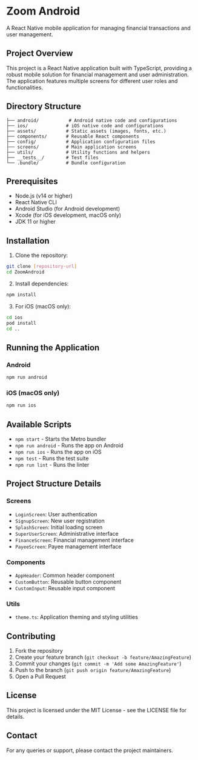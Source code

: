 # Zoom Android

A React Native mobile application for managing financial transactions and user management.

## Project Overview

This project is a React Native application built with TypeScript, providing a robust mobile solution for financial management and user administration. The application features multiple screens for different user roles and functionalities.

## Directory Structure

```
├── android/           # Android native code and configurations
├── ios/              # iOS native code and configurations
├── assets/           # Static assets (images, fonts, etc.)
├── components/       # Reusable React components
├── config/           # Application configuration files
├── screens/          # Main application screens
├── utils/            # Utility functions and helpers
├── __tests__/        # Test files
└── .bundle/          # Bundle configuration
```

## Prerequisites

- Node.js (v14 or higher)
- React Native CLI
- Android Studio (for Android development)
- Xcode (for iOS development, macOS only)
- JDK 11 or higher

## Installation

1. Clone the repository:
```bash
git clone [repository-url]
cd ZoomAndroid
```

2. Install dependencies:
```bash
npm install
```

3. For iOS (macOS only):
```bash
cd ios
pod install
cd ..
```

## Running the Application

### Android
```bash
npm run android
```

### iOS (macOS only)
```bash
npm run ios
```

## Available Scripts

- `npm start` - Starts the Metro bundler
- `npm run android` - Runs the app on Android
- `npm run ios` - Runs the app on iOS
- `npm test` - Runs the test suite
- `npm run lint` - Runs the linter

## Project Structure Details

### Screens
- `LoginScreen`: User authentication
- `SignupScreen`: New user registration
- `SplashScreen`: Initial loading screen
- `SuperUserScreen`: Administrative interface
- `FinanceScreen`: Financial management interface
- `PayeeScreen`: Payee management interface

### Components
- `AppHeader`: Common header component
- `CustomButton`: Reusable button component
- `CustomInput`: Reusable input component

### Utils
- `theme.ts`: Application theming and styling utilities

## Contributing

1. Fork the repository
2. Create your feature branch (`git checkout -b feature/AmazingFeature`)
3. Commit your changes (`git commit -m 'Add some AmazingFeature'`)
4. Push to the branch (`git push origin feature/AmazingFeature`)
5. Open a Pull Request

## License

This project is licensed under the MIT License - see the LICENSE file for details.

## Contact

For any queries or support, please contact the project maintainers.
